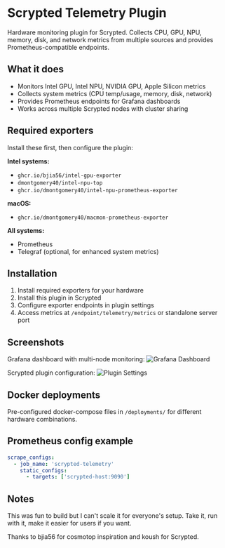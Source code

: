 # Scrypted Telemetry Plugin

Hardware monitoring plugin for Scrypted. Collects CPU, GPU, NPU, memory, disk, and network metrics from multiple sources and provides Prometheus-compatible endpoints.

## What it does

- Monitors Intel GPU, Intel NPU, NVIDIA GPU, Apple Silicon metrics  
- Collects system metrics (CPU temp/usage, memory, disk, network)
- Provides Prometheus endpoints for Grafana dashboards
- Works across multiple Scrypted nodes with cluster sharing

## Required exporters

Install these first, then configure the plugin:

**Intel systems:**
- `ghcr.io/bjia56/intel-gpu-exporter`
- `dmontgomery40/intel-npu-top`
- `ghcr.io/dmontgomery40/intel-npu-prometheus-exporter`

**macOS:**
- `ghcr.io/dmontgomery40/macmon-prometheus-exporter`

**All systems:**
- Prometheus 
- Telegraf (optional, for enhanced system metrics)

## Installation

1. Install required exporters for your hardware
2. Install this plugin in Scrypted
3. Configure exporter endpoints in plugin settings
4. Access metrics at `/endpoint/telemetry/metrics` or standalone server port

## Screenshots

Grafana dashboard with multi-node monitoring:
![Grafana Dashboard](assets/Screenshot%202025-08-26%20at%2012.06.52%20AM.png)

Scrypted plugin configuration:
![Plugin Settings](assets/Screenshot%202025-08-26%20at%2012.13.17%20AM.png)

## Docker deployments

Pre-configured docker-compose files in `/deployments/` for different hardware combinations.

## Prometheus config example

```yaml
scrape_configs:
  - job_name: 'scrypted-telemetry'
    static_configs:
      - targets: ['scrypted-host:9090']
```

## Notes

This was fun to build but I can't scale it for everyone's setup. Take it, run with it, make it easier for users if you want.

Thanks to bjia56 for cosmotop inspiration and koush for Scrypted.